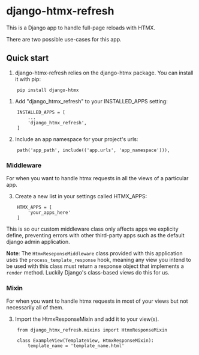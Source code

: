 # django-htmx-refresh

This is a Django app to handle full-page reloads with HTMX.

There are two possible use-cases for this app.

## Quick start

1. django-htmx-refresh relies on the django-htmx package. You can install it with pip:

```
    pip install django-htmx
```

1. Add "django_htmx_refresh" to your INSTALLED_APPS setting:

```
    INSTALLED_APPS = [
        ...
        'django_htmx_refresh',
    ]
```

2. Include an app namespace for your project's urls:

```
    path('app_path', include(('app.urls', 'app_namespace'))),
```

### Middleware

For when you want to handle htmx requests in all the views of a particular app.

3. Create a new list in your settings called HTMX_APPS:

```
    HTMX_APPS = [
        'your_apps_here'
    ]
```

This is so our custom middleware class only affects apps we explicity define, preventing errors with other third-party apps such as the default django admin application.

**Note**: The `HtmxReseponseMiddleware` class provided with this application uses the `process_template_response` hook, meaning any view you intend to be used with this class must return a response object that implements a `render` method. Luckily Django's class-based views do this for us.

### Mixin

For when you want to handle htmx requests in most of your views but not necessarily all of them.

3. Import the HtmxResponseMixin and add it to your view(s).

```
    from django_htmx_refresh.mixins import HtmxResponseMixin

    class ExampleView(TemplateView, HtmxResponseMixin):
        template_name = 'template_name.html'
```
